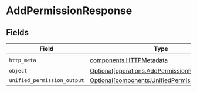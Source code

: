 # AddPermissionResponse


## Fields

| Field                                                                                                  | Type                                                                                                   | Required                                                                                               | Description                                                                                            |
| ------------------------------------------------------------------------------------------------------ | ------------------------------------------------------------------------------------------------------ | ------------------------------------------------------------------------------------------------------ | ------------------------------------------------------------------------------------------------------ |
| `http_meta`                                                                                            | [components.HTTPMetadata](../../models/components/httpmetadata.md)                                     | :heavy_check_mark:                                                                                     | N/A                                                                                                    |
| `object`                                                                                               | [Optional[operations.AddPermissionResponseBody]](../../models/operations/addpermissionresponsebody.md) | :heavy_minus_sign:                                                                                     | N/A                                                                                                    |
| `unified_permission_output`                                                                            | [Optional[components.UnifiedPermissionOutput]](../../models/components/unifiedpermissionoutput.md)     | :heavy_minus_sign:                                                                                     | N/A                                                                                                    |